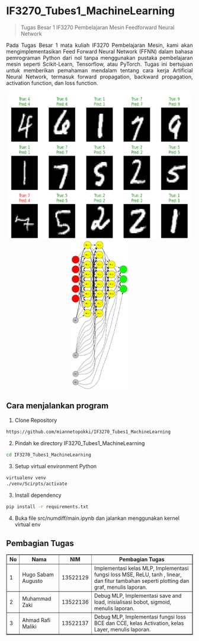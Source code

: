 # IF3270_Tubes1_MachineLearning

> Tugas Besar 1 IF3270 Pembelajaran Mesin Feedforward Neural Network

<p align="justify"> 
Pada Tugas Besar 1 mata kuliah IF3270 Pembelajaran Mesin, kami akan mengimplementasikan Feed Forward Neural Network (FFNN) dalam bahasa pemrograman Python dari nol tanpa menggunakan pustaka pembelajaran mesin seperti Scikit-Learn, Tensorflow, atau PyTorch. Tugas ini bertujuan untuk memberikan pemahaman mendalam tentang cara kerja Artificial Neural Network, termasuk forward propagation, backward propagation, activation function, dan loss function.
</p>

<p align="center">
  <img src="test/test_img.png" alt="Predictions" height="400">
  <img src="src/numdiff/mlp_visualization.png" alt="Neural Network" height="400">
</p>

## Cara menjalankan program

1. Clone Repository

```bash
https://github.com/miannetopokki/IF3270_Tubes1_MachineLearning
```

2. Pindah ke directory IF3270_Tubes1_MachineLearning

```bash
cd IF3270_Tubes1_MachineLearning
```

3. Setup virtual environment Python

```bash
virtualenv venv
./venv/Scirpts/activate
```

3. Install dependency

```bash
pip install -r requirements.txt
```

4. Buka file src/numdiff/main.ipynb dan jalankan menggunakan kernel virtual env

## Pembagian Tugas

<table border="1">
    <tr>
        <th>No</th>
        <th>Nama</th>
        <th>NIM</th>
        <th>Pembagian Tugas</th>
    </tr>
    <tr>
        <td>1</td>
        <td>Hugo Sabam Augusto</td>
        <td>13522129</td>
        <td>Implementasi kelas MLP, Implementasi fungsi loss MSE, ReLU, tanh , linear, dan fitur tambahan seperti plotting dan graf, menulis laporan.</td>
    </tr>
    <tr>
        <td>2</td>
        <td>Muhammad Zaki</td>
        <td>13522136</td>
        <td>Debug MLP, Implementasi save and load, inisialisasi bobot, sigmoid, menulis laporan.</td>
    </tr>
    <tr>
        <td>3</td>
        <td>Ahmad Rafi Maliki</td>
        <td>13522137</td>
        <td>Debug MLP, Implementasi fungsi loss BCE dan CCE, kelas Activation, kelas Layer, menulis laporan.</td>
    </tr>
</table>
